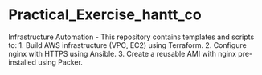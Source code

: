 # Practical_Exercise_hantt_co
Infrastructure Automation -   This repository contains templates and scripts to: 1. Build AWS infrastructure (VPC, EC2) using Terraform. 2. Configure nginx with HTTPS using Ansible. 3. Create a reusable AMI with nginx pre-installed using Packer. 
